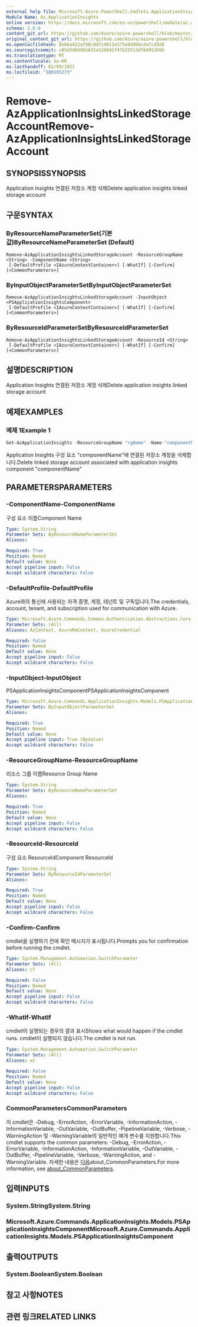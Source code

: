 ```yaml
---
external help file: Microsoft.Azure.PowerShell.Cmdlets.ApplicationInsights.dll-Help.xml
Module Name: Az.ApplicationInsights
online version: https://docs.microsoft.com/en-us/powershell/module/az.applicationinsights/remove-azapplicationinsightslinkedstorageaccount
schema: 2.0.0
content_git_url: https://github.com/Azure/azure-powershell/blob/master/src/ApplicationInsights/ApplicationInsights/help/Remove-AzApplicationInsightsLinkedStorageAccount.md
original_content_git_url: https://github.com/Azure/azure-powershell/blob/master/src/ApplicationInsights/ApplicationInsights/help/Remove-AzApplicationInsightsLinkedStorageAccount.md
ms.openlocfilehash: 6bb6a422af88c0d7cd911e575e9d49bcdafcd3d8
ms.sourcegitcommit: c05d3d669b5631e526841f47b22513d78495350b
ms.translationtype: MT
ms.contentlocale: ko-KR
ms.lasthandoff: 02/09/2021
ms.locfileid: "100195273"
---
```

# <span data-ttu-id="68b08-101">Remove-AzApplicationInsightsLinkedStorageAccount</span><span class="sxs-lookup"><span data-stu-id="68b08-101">Remove-AzApplicationInsightsLinkedStorageAccount</span></span>

## <span data-ttu-id="68b08-102">SYNOPSIS</span><span class="sxs-lookup"><span data-stu-id="68b08-102">SYNOPSIS</span></span>
<span data-ttu-id="68b08-103">Application Insights 연결된 저장소 계정 삭제</span><span class="sxs-lookup"><span data-stu-id="68b08-103">Delete application insights linked storage account</span></span>

## <span data-ttu-id="68b08-104">구문</span><span class="sxs-lookup"><span data-stu-id="68b08-104">SYNTAX</span></span>

### <span data-ttu-id="68b08-105">ByResourceNameParameterSet(기본값)</span><span class="sxs-lookup"><span data-stu-id="68b08-105">ByResourceNameParameterSet (Default)</span></span>
```
Remove-AzApplicationInsightsLinkedStorageAccount -ResourceGroupName <String> -ComponentName <String>
 [-DefaultProfile <IAzureContextContainer>] [-WhatIf] [-Confirm] [<CommonParameters>]
```

### <span data-ttu-id="68b08-106">ByInputObjectParameterSet</span><span class="sxs-lookup"><span data-stu-id="68b08-106">ByInputObjectParameterSet</span></span>
```
Remove-AzApplicationInsightsLinkedStorageAccount -InputObject <PSApplicationInsightsComponent>
 [-DefaultProfile <IAzureContextContainer>] [-WhatIf] [-Confirm] [<CommonParameters>]
```

### <span data-ttu-id="68b08-107">ByResourceIdParameterSet</span><span class="sxs-lookup"><span data-stu-id="68b08-107">ByResourceIdParameterSet</span></span>
```
Remove-AzApplicationInsightsLinkedStorageAccount -ResourceId <String>
 [-DefaultProfile <IAzureContextContainer>] [-WhatIf] [-Confirm] [<CommonParameters>]
```

## <span data-ttu-id="68b08-108">설명</span><span class="sxs-lookup"><span data-stu-id="68b08-108">DESCRIPTION</span></span>
<span data-ttu-id="68b08-109">Application Insights 연결된 저장소 계정 삭제</span><span class="sxs-lookup"><span data-stu-id="68b08-109">Delete application insights linked storage account</span></span>

## <span data-ttu-id="68b08-110">예제</span><span class="sxs-lookup"><span data-stu-id="68b08-110">EXAMPLES</span></span>

### <span data-ttu-id="68b08-111">예제 1</span><span class="sxs-lookup"><span data-stu-id="68b08-111">Example 1</span></span>
```powershell
Get-AzApplicationInsights -ResourceGroupName "rgName" -Name "componentName" | Remove-AzApplicationInsightsLinkedStorageAccount
```

<span data-ttu-id="68b08-112">Application Insights 구성 요소 "componentName"에 연결된 저장소 계정을 삭제합니다.</span><span class="sxs-lookup"><span data-stu-id="68b08-112">Delete linked storage account associated with application insights component "componentName"</span></span>

## <span data-ttu-id="68b08-113">PARAMETERS</span><span class="sxs-lookup"><span data-stu-id="68b08-113">PARAMETERS</span></span>

### <span data-ttu-id="68b08-114">-ComponentName</span><span class="sxs-lookup"><span data-stu-id="68b08-114">-ComponentName</span></span>
<span data-ttu-id="68b08-115">구성 요소 이름</span><span class="sxs-lookup"><span data-stu-id="68b08-115">Component Name</span></span>

```yaml
Type: System.String
Parameter Sets: ByResourceNameParameterSet
Aliases:

Required: True
Position: Named
Default value: None
Accept pipeline input: False
Accept wildcard characters: False
```

### <span data-ttu-id="68b08-116">-DefaultProfile</span><span class="sxs-lookup"><span data-stu-id="68b08-116">-DefaultProfile</span></span>
<span data-ttu-id="68b08-117">Azure와의 통신에 사용되는 자격 증명, 계정, 테넌트 및 구독입니다.</span><span class="sxs-lookup"><span data-stu-id="68b08-117">The credentials, account, tenant, and subscription used for communication with Azure.</span></span>

```yaml
Type: Microsoft.Azure.Commands.Common.Authentication.Abstractions.Core.IAzureContextContainer
Parameter Sets: (All)
Aliases: AzContext, AzureRmContext, AzureCredential

Required: False
Position: Named
Default value: None
Accept pipeline input: False
Accept wildcard characters: False
```

### <span data-ttu-id="68b08-118">-InputObject</span><span class="sxs-lookup"><span data-stu-id="68b08-118">-InputObject</span></span>
<span data-ttu-id="68b08-119">PSApplicationInsightsComponent</span><span class="sxs-lookup"><span data-stu-id="68b08-119">PSApplicationInsightsComponent</span></span>

```yaml
Type: Microsoft.Azure.Commands.ApplicationInsights.Models.PSApplicationInsightsComponent
Parameter Sets: ByInputObjectParameterSet
Aliases:

Required: True
Position: Named
Default value: None
Accept pipeline input: True (ByValue)
Accept wildcard characters: False
```

### <span data-ttu-id="68b08-120">-ResourceGroupName</span><span class="sxs-lookup"><span data-stu-id="68b08-120">-ResourceGroupName</span></span>
<span data-ttu-id="68b08-121">리소스 그룹 이름</span><span class="sxs-lookup"><span data-stu-id="68b08-121">Resource Group Name</span></span>

```yaml
Type: System.String
Parameter Sets: ByResourceNameParameterSet
Aliases:

Required: True
Position: Named
Default value: None
Accept pipeline input: False
Accept wildcard characters: False
```

### <span data-ttu-id="68b08-122">-ResourceId</span><span class="sxs-lookup"><span data-stu-id="68b08-122">-ResourceId</span></span>
<span data-ttu-id="68b08-123">구성 요소 ResourceId</span><span class="sxs-lookup"><span data-stu-id="68b08-123">Component ResourceId</span></span>

```yaml
Type: System.String
Parameter Sets: ByResourceIdParameterSet
Aliases:

Required: True
Position: Named
Default value: None
Accept pipeline input: False
Accept wildcard characters: False
```

### <span data-ttu-id="68b08-124">-Confirm</span><span class="sxs-lookup"><span data-stu-id="68b08-124">-Confirm</span></span>
<span data-ttu-id="68b08-125">cmdlet을 실행하기 전에 확인 메시지가 표시됩니다.</span><span class="sxs-lookup"><span data-stu-id="68b08-125">Prompts you for confirmation before running the cmdlet.</span></span>

```yaml
Type: System.Management.Automation.SwitchParameter
Parameter Sets: (All)
Aliases: cf

Required: False
Position: Named
Default value: None
Accept pipeline input: False
Accept wildcard characters: False
```

### <span data-ttu-id="68b08-126">-WhatIf</span><span class="sxs-lookup"><span data-stu-id="68b08-126">-WhatIf</span></span>
<span data-ttu-id="68b08-127">cmdlet이 실행되는 경우의 결과 표시</span><span class="sxs-lookup"><span data-stu-id="68b08-127">Shows what would happen if the cmdlet runs.</span></span>
<span data-ttu-id="68b08-128">cmdlet이 실행되지 않습니다.</span><span class="sxs-lookup"><span data-stu-id="68b08-128">The cmdlet is not run.</span></span>

```yaml
Type: System.Management.Automation.SwitchParameter
Parameter Sets: (All)
Aliases: wi

Required: False
Position: Named
Default value: None
Accept pipeline input: False
Accept wildcard characters: False
```

### <span data-ttu-id="68b08-129">CommonParameters</span><span class="sxs-lookup"><span data-stu-id="68b08-129">CommonParameters</span></span>
<span data-ttu-id="68b08-130">이 cmdlet은 -Debug, -ErrorAction, -ErrorVariable, -InformationAction, -InformationVariable, -OutVariable, -OutBuffer, -PipelineVariable, -Verbose, -WarningAction 및 -WarningVariable의 일반적인 매개 변수를 지원합니다.</span><span class="sxs-lookup"><span data-stu-id="68b08-130">This cmdlet supports the common parameters: -Debug, -ErrorAction, -ErrorVariable, -InformationAction, -InformationVariable, -OutVariable, -OutBuffer, -PipelineVariable, -Verbose, -WarningAction, and -WarningVariable.</span></span> <span data-ttu-id="68b08-131">자세한 내용은 [다음](http://go.microsoft.com/fwlink/?LinkID=113216)about_CommonParameters.</span><span class="sxs-lookup"><span data-stu-id="68b08-131">For more information, see [about_CommonParameters](http://go.microsoft.com/fwlink/?LinkID=113216).</span></span>

## <span data-ttu-id="68b08-132">입력</span><span class="sxs-lookup"><span data-stu-id="68b08-132">INPUTS</span></span>

### <span data-ttu-id="68b08-133">System.String</span><span class="sxs-lookup"><span data-stu-id="68b08-133">System.String</span></span>

### <span data-ttu-id="68b08-134">Microsoft.Azure.Commands.ApplicationInsights.Models.PSApplicationInsightsComponent</span><span class="sxs-lookup"><span data-stu-id="68b08-134">Microsoft.Azure.Commands.ApplicationInsights.Models.PSApplicationInsightsComponent</span></span>

## <span data-ttu-id="68b08-135">출력</span><span class="sxs-lookup"><span data-stu-id="68b08-135">OUTPUTS</span></span>

### <span data-ttu-id="68b08-136">System.Boolean</span><span class="sxs-lookup"><span data-stu-id="68b08-136">System.Boolean</span></span>

## <span data-ttu-id="68b08-137">참고 사항</span><span class="sxs-lookup"><span data-stu-id="68b08-137">NOTES</span></span>

## <span data-ttu-id="68b08-138">관련 링크</span><span class="sxs-lookup"><span data-stu-id="68b08-138">RELATED LINKS</span></span>

